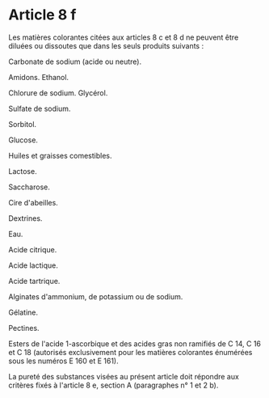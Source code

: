 # Article 8 f

Les matières colorantes citées aux articles 8 c et 8 d ne peuvent être diluées ou dissoutes que dans les seuls produits suivants :

Carbonate de sodium (acide ou neutre).

Amidons. Ethanol.

Chlorure de sodium. Glycérol.

Sulfate de sodium.

Sorbitol.

Glucose.

Huiles et graisses comestibles.

Lactose.

Saccharose.

Cire d'abeilles.

Dextrines.

Eau.

Acide citrique.

Acide lactique.

Acide tartrique.

Alginates d'ammonium, de potassium ou de sodium.

Gélatine.

Pectines.

Esters de l'acide 1-ascorbique et des acides gras non ramifiés de C 14, C 16 et C 18 (autorisés exclusivement pour les matières colorantes énumérées sous les numéros E 160 et E 161).

La pureté des substances visées au présent article doit répondre aux critères fixés à l'article 8 e, section A (paragraphes n° 1 et 2 b).
